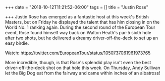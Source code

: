 +++
date = "2018-10-12T11:21:52-06:00"
tags = []
title = "Justin Rose"

+++
Justin Rose has emerged as a fantastic host at this week's British Masters, but on Friday he displayed the talent that has him closing in on the World No. 1 ranking again. During the second round of the European Tour event, Rose found himself way back on Walton Heath's par-5 sixth hole after two shots, but he delivered a dreamy driver-off-the-deck to set up an easy birdie.

Watch: https://twitter.com/EuropeanTour/status/1050737061961973765

More incredible, though, is that Rose's splendid play isn't even the best driver-off-the-deck shot on that hole this week. On Thursday, Andy Sullivan let the Big Dog eat from the fairway and came within inches of an albatross!